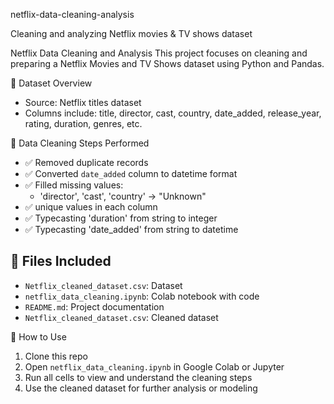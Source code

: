  netflix-data-cleaning-analysis
 
Cleaning and analyzing Netflix movies &amp; TV shows dataset

Netflix Data Cleaning and Analysis
This project focuses on cleaning and preparing a Netflix Movies and TV Shows dataset using Python and Pandas.

📌 Dataset Overview
- Source: Netflix titles dataset
- Columns include: title, director, cast, country, date_added, release_year, rating, duration, genres, etc.

 🧼 Data Cleaning Steps Performed

- ✅ Removed duplicate records
- ✅ Converted `date_added` column to datetime format
- ✅ Filled missing values:
  - 'director', 'cast', 'country' → "Unknown"
- ✅ unique values in each column
- ✅ Typecasting 'duration' from string to integer
- ✅ Typecasting 'date_added' from string to datetime

## 📁 Files Included

- `Netflix_cleaned_dataset.csv`: Dataset
- `netflix_data_cleaning.ipynb`: Colab notebook with code
- `README.md`: Project documentation
- `Netflix_cleaned_dataset.csv`: Cleaned dataset

 🚀 How to Use

1. Clone this repo
2. Open `netflix_data_cleaning.ipynb` in Google Colab or Jupyter
3. Run all cells to view and understand the cleaning steps
4. Use the cleaned dataset for further analysis or modeling


